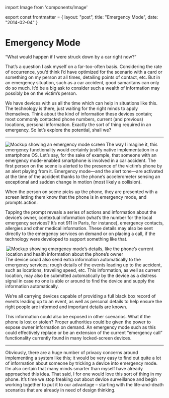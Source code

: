 import Image from 'components/Image'

export const frontmatter = {
layout: "post",
title: "Emergency Mode",
date: "2014-02-04"
}

# Emergency Mode

“What would happen if I were struck down by a car right now?”

That’s a question I ask myself on a far-too-often basis. Considering the rate of
occurrence, you’d think I’d have optimized for the scenario with a card or
something on my person at all times, detailing points of contact, etc. But in an
emergency situation, such as a car accident, good samaritans can only do so
much. It’d be a big ask to consider such a wealth of information may possibly be
on the victim’s person.

We have devices with us all the time which can help in situations like this. The
technology is there, just waiting for the right minds to apply themselves. Think
about the kind of information these devices contain; most commonly contacted
phone numbers, current (and previous) locations, personal information. Exactly
the sort of thing required in an emergency. So let’s explore the potential,
shall we?

---

<Image align="left" alt="Mockup showing an emergency mode screen" src="2014/02/emergency-mode-home.png" />

The way I imagine it, this emergency functionality would certainly justify
native implementation in a smartphone OS. Let’s say, for the sake of example,
that someone with an emergency mode-enabled smartphone is involved in a car
accident. The first person on the scene is alerted to the presence of the
victim’s phone by an alert playing from it. Emergency mode—and the alert
tone—are activated at the time of the accident thanks to the phone’s
accelerometer sensing an exceptional and sudden change in motion (most likely a
collision).

When the person on scene picks up the phone, they are presented with a screen
letting them know that the phone is in emergency mode, and prompts action.

Tapping the prompt reveals a series of actions and information about the
device’s owner, contextual information (what’s the number for the local
emergency services? It’s not 911 in Paris, for instance), emergency contacts,
allergies and other medical information. These details may also be sent directly
to the emergency services on demand or on placing a call, if the technology were
developed to support something like that.

<Image
  align="right"
  alt="Mockup showing emergency mode’s details, like the phone’s current location and health information about the phone’s owner"
  src="2014/02/emergency-mode-detail.png"
/>

The device could also send extra information automatically to the emergency
services; rough details of the events leading up to the accident, such as
locations, traveling speed, etc. This information, as well as current location,
may also be submitted automatically by the device as a distress signal in case
no one is able or around to find the device and supply the information
automatically.

We’re all carrying devices capable of providing a full black box record of
events leading up to an event, as well as personal details to help ensure the
right people are informed and important details are known.

This information could also be exposed in other scenarios. What if the phone is
lost or stolen? Proper authorities could be given the power to expose owner
information on demand. An emergency mode such as this could effectively replace
or be an extension of the current “emergency call” functionality currently found
in many locked-screen devices.

---

Obviously, there are a huge number of privacy concerns around implementing a
system like this; it would be very easy to find out quite a lot of information
about someone by tricking a device into emergency mode. I’m also certain that
many minds smarter than myself have already approached this idea. That said, I
for one would love this sort of thing in my phone. It’s time we stop freaking
out about device surveillance and begin working together to put it to our
advantage – starting with the life-and-death scenarios that are already in need
of design thinking.
